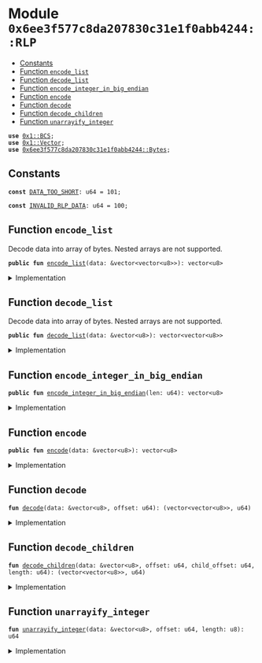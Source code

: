 
<a name="0x6ee3f577c8da207830c31e1f0abb4244_RLP"></a>

# Module `0x6ee3f577c8da207830c31e1f0abb4244::RLP`



-  [Constants](#@Constants_0)
-  [Function `encode_list`](#0x6ee3f577c8da207830c31e1f0abb4244_RLP_encode_list)
-  [Function `decode_list`](#0x6ee3f577c8da207830c31e1f0abb4244_RLP_decode_list)
-  [Function `encode_integer_in_big_endian`](#0x6ee3f577c8da207830c31e1f0abb4244_RLP_encode_integer_in_big_endian)
-  [Function `encode`](#0x6ee3f577c8da207830c31e1f0abb4244_RLP_encode)
-  [Function `decode`](#0x6ee3f577c8da207830c31e1f0abb4244_RLP_decode)
-  [Function `decode_children`](#0x6ee3f577c8da207830c31e1f0abb4244_RLP_decode_children)
-  [Function `unarrayify_integer`](#0x6ee3f577c8da207830c31e1f0abb4244_RLP_unarrayify_integer)


<pre><code><b>use</b> <a href="../../../build/StarcoinFramework/docs/BCS.md#0x1_BCS">0x1::BCS</a>;
<b>use</b> <a href="../../../build/StarcoinFramework/docs/Vector.md#0x1_Vector">0x1::Vector</a>;
<b>use</b> <a href="RLP.md#0x6ee3f577c8da207830c31e1f0abb4244_Bytes">0x6ee3f577c8da207830c31e1f0abb4244::Bytes</a>;
</code></pre>



<a name="@Constants_0"></a>

## Constants


<a name="0x6ee3f577c8da207830c31e1f0abb4244_RLP_DATA_TOO_SHORT"></a>



<pre><code><b>const</b> <a href="RLP.md#0x6ee3f577c8da207830c31e1f0abb4244_RLP_DATA_TOO_SHORT">DATA_TOO_SHORT</a>: u64 = 101;
</code></pre>



<a name="0x6ee3f577c8da207830c31e1f0abb4244_RLP_INVALID_RLP_DATA"></a>



<pre><code><b>const</b> <a href="RLP.md#0x6ee3f577c8da207830c31e1f0abb4244_RLP_INVALID_RLP_DATA">INVALID_RLP_DATA</a>: u64 = 100;
</code></pre>



<a name="0x6ee3f577c8da207830c31e1f0abb4244_RLP_encode_list"></a>

## Function `encode_list`

Decode data into array of bytes.
Nested arrays are not supported.


<pre><code><b>public</b> <b>fun</b> <a href="RLP.md#0x6ee3f577c8da207830c31e1f0abb4244_RLP_encode_list">encode_list</a>(data: &vector&lt;vector&lt;u8&gt;&gt;): vector&lt;u8&gt;
</code></pre>



<details>
<summary>Implementation</summary>


<pre><code><b>public</b> <b>fun</b> <a href="RLP.md#0x6ee3f577c8da207830c31e1f0abb4244_RLP_encode_list">encode_list</a>(data: &vector&lt;vector&lt;u8&gt;&gt;): vector&lt;u8&gt; {
    <b>let</b> list_len = <a href="../../../build/StarcoinFramework/docs/Vector.md#0x1_Vector_length">Vector::length</a>(data);
    <b>let</b> rlp = <a href="../../../build/StarcoinFramework/docs/Vector.md#0x1_Vector_empty">Vector::empty</a>&lt;u8&gt;();
    <b>let</b> i = 0;
    <b>while</b> (i &lt; list_len) {
        <b>let</b> item = <a href="../../../build/StarcoinFramework/docs/Vector.md#0x1_Vector_borrow">Vector::borrow</a>(data, i);
        <b>let</b> encoding = <a href="RLP.md#0x6ee3f577c8da207830c31e1f0abb4244_RLP_encode">encode</a>(item);
        <a href="../../../build/StarcoinFramework/docs/Vector.md#0x1_Vector_append">Vector::append</a>&lt;u8&gt;(&<b>mut</b> rlp, encoding);
        i = i + 1;
    };

    <b>let</b> rlp_len = <a href="../../../build/StarcoinFramework/docs/Vector.md#0x1_Vector_length">Vector::length</a>(&rlp);
    <b>let</b> output = <a href="../../../build/StarcoinFramework/docs/Vector.md#0x1_Vector_empty">Vector::empty</a>&lt;u8&gt;();
    <b>if</b> (rlp_len &lt; 56) {
        <a href="../../../build/StarcoinFramework/docs/Vector.md#0x1_Vector_push_back">Vector::push_back</a>&lt;u8&gt;(&<b>mut</b> output, (rlp_len <b>as</b> u8) + 192u8);
        <a href="../../../build/StarcoinFramework/docs/Vector.md#0x1_Vector_append">Vector::append</a>&lt;u8&gt;(&<b>mut</b> output, rlp);
    } <b>else</b> {
        <b>let</b> length_BE = <a href="RLP.md#0x6ee3f577c8da207830c31e1f0abb4244_RLP_encode_integer_in_big_endian">encode_integer_in_big_endian</a>(rlp_len);
        <b>let</b> length_BE_len = <a href="../../../build/StarcoinFramework/docs/Vector.md#0x1_Vector_length">Vector::length</a>(&length_BE);
        <a href="../../../build/StarcoinFramework/docs/Vector.md#0x1_Vector_push_back">Vector::push_back</a>&lt;u8&gt;(&<b>mut</b> output, (length_BE_len <b>as</b> u8) + 247u8);
        <a href="../../../build/StarcoinFramework/docs/Vector.md#0x1_Vector_append">Vector::append</a>&lt;u8&gt;(&<b>mut</b> output, length_BE);
        <a href="../../../build/StarcoinFramework/docs/Vector.md#0x1_Vector_append">Vector::append</a>&lt;u8&gt;(&<b>mut</b> output, rlp);
    };
    output
}
</code></pre>



</details>

<a name="0x6ee3f577c8da207830c31e1f0abb4244_RLP_decode_list"></a>

## Function `decode_list`

Decode data into array of bytes.
Nested arrays are not supported.


<pre><code><b>public</b> <b>fun</b> <a href="RLP.md#0x6ee3f577c8da207830c31e1f0abb4244_RLP_decode_list">decode_list</a>(data: &vector&lt;u8&gt;): vector&lt;vector&lt;u8&gt;&gt;
</code></pre>



<details>
<summary>Implementation</summary>


<pre><code><b>public</b> <b>fun</b> <a href="RLP.md#0x6ee3f577c8da207830c31e1f0abb4244_RLP_decode_list">decode_list</a>(data: &vector&lt;u8&gt;): vector&lt;vector&lt;u8&gt;&gt; {
    <b>let</b> (decoded, consumed) = <a href="RLP.md#0x6ee3f577c8da207830c31e1f0abb4244_RLP_decode">decode</a>(data, 0);
    <b>assert</b>!(consumed == <a href="../../../build/StarcoinFramework/docs/Vector.md#0x1_Vector_length">Vector::length</a>(data), <a href="RLP.md#0x6ee3f577c8da207830c31e1f0abb4244_RLP_INVALID_RLP_DATA">INVALID_RLP_DATA</a>);
    decoded
}
</code></pre>



</details>

<a name="0x6ee3f577c8da207830c31e1f0abb4244_RLP_encode_integer_in_big_endian"></a>

## Function `encode_integer_in_big_endian`



<pre><code><b>public</b> <b>fun</b> <a href="RLP.md#0x6ee3f577c8da207830c31e1f0abb4244_RLP_encode_integer_in_big_endian">encode_integer_in_big_endian</a>(len: u64): vector&lt;u8&gt;
</code></pre>



<details>
<summary>Implementation</summary>


<pre><code><b>public</b> <b>fun</b> <a href="RLP.md#0x6ee3f577c8da207830c31e1f0abb4244_RLP_encode_integer_in_big_endian">encode_integer_in_big_endian</a>(len: u64): vector&lt;u8&gt; {
    <b>let</b> bytes: vector&lt;u8&gt; = <a href="../../../build/StarcoinFramework/docs/BCS.md#0x1_BCS_to_bytes">BCS::to_bytes</a>(&len);
    <b>let</b> bytes_len = <a href="../../../build/StarcoinFramework/docs/Vector.md#0x1_Vector_length">Vector::length</a>(&bytes);
    <b>let</b> i = bytes_len;
    <b>while</b> (i &gt; 0) {
        <b>let</b> value = *<a href="../../../build/StarcoinFramework/docs/Vector.md#0x1_Vector_borrow">Vector::borrow</a>(&bytes, i - 1);
        <b>if</b> (value &gt; 0) <b>break</b>;
        i = i - 1;
    };

    <b>let</b> output = <a href="../../../build/StarcoinFramework/docs/Vector.md#0x1_Vector_empty">Vector::empty</a>&lt;u8&gt;();
    <b>while</b> (i &gt; 0) {
        <b>let</b> value = *<a href="../../../build/StarcoinFramework/docs/Vector.md#0x1_Vector_borrow">Vector::borrow</a>(&bytes, i - 1);
        <a href="../../../build/StarcoinFramework/docs/Vector.md#0x1_Vector_push_back">Vector::push_back</a>&lt;u8&gt;(&<b>mut</b> output, value);
        i = i - 1;
    };
    output
}
</code></pre>



</details>

<a name="0x6ee3f577c8da207830c31e1f0abb4244_RLP_encode"></a>

## Function `encode`



<pre><code><b>public</b> <b>fun</b> <a href="RLP.md#0x6ee3f577c8da207830c31e1f0abb4244_RLP_encode">encode</a>(data: &vector&lt;u8&gt;): vector&lt;u8&gt;
</code></pre>



<details>
<summary>Implementation</summary>


<pre><code><b>public</b> <b>fun</b> <a href="RLP.md#0x6ee3f577c8da207830c31e1f0abb4244_RLP_encode">encode</a>(data: &vector&lt;u8&gt;): vector&lt;u8&gt; {
    <b>let</b> data_len = <a href="../../../build/StarcoinFramework/docs/Vector.md#0x1_Vector_length">Vector::length</a>(data);
    <b>let</b> rlp = <a href="../../../build/StarcoinFramework/docs/Vector.md#0x1_Vector_empty">Vector::empty</a>&lt;u8&gt;();
    <b>if</b> (data_len == 1 && *<a href="../../../build/StarcoinFramework/docs/Vector.md#0x1_Vector_borrow">Vector::borrow</a>(data, 0) &lt; 128u8) {
        <a href="../../../build/StarcoinFramework/docs/Vector.md#0x1_Vector_append">Vector::append</a>&lt;u8&gt;(&<b>mut</b> rlp, *data);
    } <b>else</b> <b>if</b> (data_len &lt; 56) {
        <a href="../../../build/StarcoinFramework/docs/Vector.md#0x1_Vector_push_back">Vector::push_back</a>&lt;u8&gt;(&<b>mut</b> rlp, (data_len <b>as</b> u8) + 128u8);
        <a href="../../../build/StarcoinFramework/docs/Vector.md#0x1_Vector_append">Vector::append</a>&lt;u8&gt;(&<b>mut</b> rlp, *data);
    } <b>else</b> {
        <b>let</b> length_BE = <a href="RLP.md#0x6ee3f577c8da207830c31e1f0abb4244_RLP_encode_integer_in_big_endian">encode_integer_in_big_endian</a>(data_len);
        <b>let</b> length_BE_len = <a href="../../../build/StarcoinFramework/docs/Vector.md#0x1_Vector_length">Vector::length</a>(&length_BE);
        <a href="../../../build/StarcoinFramework/docs/Vector.md#0x1_Vector_push_back">Vector::push_back</a>&lt;u8&gt;(&<b>mut</b> rlp, (length_BE_len <b>as</b> u8) + 183u8);
        <a href="../../../build/StarcoinFramework/docs/Vector.md#0x1_Vector_append">Vector::append</a>&lt;u8&gt;(&<b>mut</b> rlp, length_BE);
        <a href="../../../build/StarcoinFramework/docs/Vector.md#0x1_Vector_append">Vector::append</a>&lt;u8&gt;(&<b>mut</b> rlp, *data);
    };
    rlp
}
</code></pre>



</details>

<a name="0x6ee3f577c8da207830c31e1f0abb4244_RLP_decode"></a>

## Function `decode`



<pre><code><b>fun</b> <a href="RLP.md#0x6ee3f577c8da207830c31e1f0abb4244_RLP_decode">decode</a>(data: &vector&lt;u8&gt;, offset: u64): (vector&lt;vector&lt;u8&gt;&gt;, u64)
</code></pre>



<details>
<summary>Implementation</summary>


<pre><code><b>fun</b> <a href="RLP.md#0x6ee3f577c8da207830c31e1f0abb4244_RLP_decode">decode</a>(
    data: &vector&lt;u8&gt;,
    offset: u64
): (vector&lt;vector&lt;u8&gt;&gt;, u64) {
    <b>let</b> data_len = <a href="../../../build/StarcoinFramework/docs/Vector.md#0x1_Vector_length">Vector::length</a>(data);
    <b>assert</b>!(offset &lt; data_len, <a href="RLP.md#0x6ee3f577c8da207830c31e1f0abb4244_RLP_DATA_TOO_SHORT">DATA_TOO_SHORT</a>);
    <b>let</b> first_byte = *<a href="../../../build/StarcoinFramework/docs/Vector.md#0x1_Vector_borrow">Vector::borrow</a>(data, offset);
    <b>if</b> (first_byte &gt;= 248u8) {
        // 0xf8
        <b>let</b> length_of_length = ((first_byte - 247u8) <b>as</b> u64);
        <b>assert</b>!(offset + length_of_length &lt; data_len, <a href="RLP.md#0x6ee3f577c8da207830c31e1f0abb4244_RLP_DATA_TOO_SHORT">DATA_TOO_SHORT</a>);
        <b>let</b> length = <a href="RLP.md#0x6ee3f577c8da207830c31e1f0abb4244_RLP_unarrayify_integer">unarrayify_integer</a>(data, offset + 1, (length_of_length <b>as</b> u8));
        <b>assert</b>!(offset + length_of_length + length &lt; data_len, <a href="RLP.md#0x6ee3f577c8da207830c31e1f0abb4244_RLP_DATA_TOO_SHORT">DATA_TOO_SHORT</a>);
        <a href="RLP.md#0x6ee3f577c8da207830c31e1f0abb4244_RLP_decode_children">decode_children</a>(data, offset, offset + 1 + length_of_length, length_of_length + length)
    } <b>else</b> <b>if</b> (first_byte &gt;= 192u8) {
        // 0xc0
        <b>let</b> length = ((first_byte - 192u8) <b>as</b> u64);
        <b>assert</b>!(offset + length &lt; data_len, <a href="RLP.md#0x6ee3f577c8da207830c31e1f0abb4244_RLP_DATA_TOO_SHORT">DATA_TOO_SHORT</a>);
        <a href="RLP.md#0x6ee3f577c8da207830c31e1f0abb4244_RLP_decode_children">decode_children</a>(data, offset, offset + 1, length)
    } <b>else</b> <b>if</b> (first_byte &gt;= 184u8) {
        // 0xb8
        <b>let</b> length_of_length = ((first_byte - 183u8) <b>as</b> u64);
        <b>assert</b>!(offset + length_of_length &lt; data_len, <a href="RLP.md#0x6ee3f577c8da207830c31e1f0abb4244_RLP_DATA_TOO_SHORT">DATA_TOO_SHORT</a>);
        <b>let</b> length = <a href="RLP.md#0x6ee3f577c8da207830c31e1f0abb4244_RLP_unarrayify_integer">unarrayify_integer</a>(data, offset + 1, (length_of_length <b>as</b> u8));
        <b>assert</b>!(offset + length_of_length + length &lt; data_len, <a href="RLP.md#0x6ee3f577c8da207830c31e1f0abb4244_RLP_DATA_TOO_SHORT">DATA_TOO_SHORT</a>);

        <b>let</b> bytes = <a href="RLP.md#0x6ee3f577c8da207830c31e1f0abb4244_Bytes_slice">Bytes::slice</a>(data, offset + 1 + length_of_length, offset + 1 + length_of_length + length);
        (<a href="../../../build/StarcoinFramework/docs/Vector.md#0x1_Vector_singleton">Vector::singleton</a>(bytes), 1 + length_of_length + length)
    } <b>else</b> <b>if</b> (first_byte &gt;= 128u8) {
        // 0x80
        <b>let</b> length = ((first_byte - 128u8) <b>as</b> u64);
        <b>assert</b>!(offset + length &lt; data_len, <a href="RLP.md#0x6ee3f577c8da207830c31e1f0abb4244_RLP_DATA_TOO_SHORT">DATA_TOO_SHORT</a>);
        <b>let</b> bytes = <a href="RLP.md#0x6ee3f577c8da207830c31e1f0abb4244_Bytes_slice">Bytes::slice</a>(data, offset + 1, offset + 1 + length);
        (<a href="../../../build/StarcoinFramework/docs/Vector.md#0x1_Vector_singleton">Vector::singleton</a>(bytes), 1 + length)
    } <b>else</b> {
        <b>let</b> bytes = <a href="RLP.md#0x6ee3f577c8da207830c31e1f0abb4244_Bytes_slice">Bytes::slice</a>(data, offset, offset + 1);
        (<a href="../../../build/StarcoinFramework/docs/Vector.md#0x1_Vector_singleton">Vector::singleton</a>(bytes), 1)
    }
}
</code></pre>



</details>

<a name="0x6ee3f577c8da207830c31e1f0abb4244_RLP_decode_children"></a>

## Function `decode_children`



<pre><code><b>fun</b> <a href="RLP.md#0x6ee3f577c8da207830c31e1f0abb4244_RLP_decode_children">decode_children</a>(data: &vector&lt;u8&gt;, offset: u64, child_offset: u64, length: u64): (vector&lt;vector&lt;u8&gt;&gt;, u64)
</code></pre>



<details>
<summary>Implementation</summary>


<pre><code><b>fun</b> <a href="RLP.md#0x6ee3f577c8da207830c31e1f0abb4244_RLP_decode_children">decode_children</a>(
    data: &vector&lt;u8&gt;,
    offset: u64,
    child_offset: u64,
    length: u64
): (vector&lt;vector&lt;u8&gt;&gt;, u64) {
    <b>let</b> result = <a href="../../../build/StarcoinFramework/docs/Vector.md#0x1_Vector_empty">Vector::empty</a>();

    <b>while</b> (child_offset &lt; offset + 1 + length) {
        <b>let</b> (decoded, consumed) = <a href="RLP.md#0x6ee3f577c8da207830c31e1f0abb4244_RLP_decode">decode</a>(data, child_offset);
        <a href="../../../build/StarcoinFramework/docs/Vector.md#0x1_Vector_append">Vector::append</a>(&<b>mut</b> result, decoded);
        child_offset = child_offset + consumed;
        <b>assert</b>!(child_offset &lt;= offset + 1 + length, <a href="RLP.md#0x6ee3f577c8da207830c31e1f0abb4244_RLP_DATA_TOO_SHORT">DATA_TOO_SHORT</a>);
    };
    (result, 1 + length)
}
</code></pre>



</details>

<a name="0x6ee3f577c8da207830c31e1f0abb4244_RLP_unarrayify_integer"></a>

## Function `unarrayify_integer`



<pre><code><b>fun</b> <a href="RLP.md#0x6ee3f577c8da207830c31e1f0abb4244_RLP_unarrayify_integer">unarrayify_integer</a>(data: &vector&lt;u8&gt;, offset: u64, length: u8): u64
</code></pre>



<details>
<summary>Implementation</summary>


<pre><code><b>fun</b> <a href="RLP.md#0x6ee3f577c8da207830c31e1f0abb4244_RLP_unarrayify_integer">unarrayify_integer</a>(
    data: &vector&lt;u8&gt;,
    offset: u64,
    length: u8
): u64 {
    <b>let</b> result = 0;
    <b>let</b> i = 0u8;
    <b>while</b> (i &lt; length) {
        result = result * 256 + (*<a href="../../../build/StarcoinFramework/docs/Vector.md#0x1_Vector_borrow">Vector::borrow</a>(data, offset + (i <b>as</b> u64)) <b>as</b> u64);
        i = i + 1;
    };
    result
}
</code></pre>



</details>
